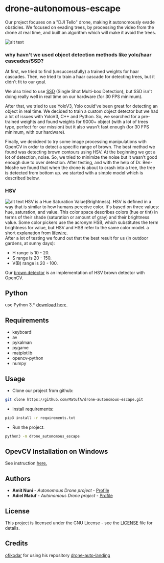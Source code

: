 # drone-autonomous-escape
Our project focuses on a "DJI Tello" drone, making it autonomously evade obsticles.
We focused on evading trees, by processing the video from the drone at real time, and built an algorithm which will make it avoid the trees.

![alt text](https://forum44.djicdn.com/data/attachment/forum/201801/08/021138qlwja5t5mtbhhu2a.jpg)

### why havn't we used object detection methods like yolo/haar cascades/SSD?
At first, we tried to find (unsuccessfully) a trained weights for haar cascades.
Then, we tried to train a haar cascade for detecting trees, but it didn't fit to our goal.

We also tried to use [SSD](https://arxiv.org/abs/1512.02325)
 (Single Shot Multi-box Detection), but SSD isn't doing really well in real time on our hardware (for 30 FPS minimum).

After that, we tried to use YoloV3, Yolo could've been great for detecting an object in real time. 
We decided to train a custom object detector but we had a lot of issues with YoloV3, C++ and Python.
So, we searched for a pre-trained weights and found weights for 9000+ object (with a lot of trees type, perfect for our mission) 
but it also wasn't fast enough (for 30 FPS minimum, with our hardware).


Finally, we decideed to try some image processing manipulations with OpenCV in order to detect a specific range of brown.
The best method we found was detecting brown contours using HSV.
At the beginning we got a lot of detection, noise. So, we tried to minimize the noise but it wasn't good enough due to over detection.
After testing, and with the help of Dr. Ben-Moshe we found that when the drone is about to crash into a tree, the tree is 
detected from bottom up. we started with a simple model which is described below.

### HSV 
![alt text](https://upload.wikimedia.org/wikipedia/commons/3/33/HSV_color_solid_cylinder_saturation_gray.png)
HSV is a Hue Saturation Value(Brightness). HSV is defined in a way that is similar to how humans perceive color. 
It's based on three values: hue, saturation, and value. This color space describes colors (hue or tint) in terms of 
their shade (saturation or amount of gray) and their brightness value. Some color pickers use the acronym HSB, which 
substitutes the term brightness for value, but HSV and HSB refer to the same color model. 
a short explanation from [lifewire](https://www.lifewire.com/what-is-hsv-in-design-1078068).  
After a lot of testing we found out that the best result for us (in outdoor gardens, at sunny days):  
* H range is 10 - 20.
* S range is 20 - 150.
* V(B) range is 20 - 100.

Our [brown detector](detect_model/brown_detection.py) is an implementation of HSV brown detector with OpenCV.

## Python
use Python 3.* [download here](https://www.python.org/downloads/).

## Requirements
* keyboard
* av
* pykalman
* pygame
* matplotlib
* opencv-python
* numpy

## Usage
* Clone our project from github:  
````bash
git clone https://github.com/MatufA/drone-autonomous-escape.git
````  
* Install requirements:
```bash
pip3 install -r requirements.txt
```
* Run the project:  
```bash
python3 -m drone_autonomous_escape
```
## OpevCV Installation on Windows
See instruction [here.](https://www.learnopencv.com/install-opencv3-on-windows/)

## Authors
* **Amit Nuni** - *Autonomous Drone project* - [Profile](https://github.com/nunii)
* **Adiel Matuf** - *Autonomous Drone project* - [Profile](https://github.com/matufa)

## License
This project is licensed under the GNU License - see the [LICENSE](LICENSE) file for details.

## Credits
[ofikodar](https://github.com/ofikodar) for using his repository [drone-auto-landing](https://github.com/ofikodar/drone-auto-landing)
